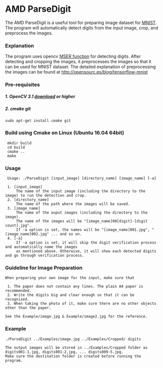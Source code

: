 # AMD ParseDigit

The AMD ParseDigit is a useful tool for preparing image dataset for [MNIST](http://yann.lecun.com/exdb/mnist/). 
The program will automatically detect digits from the input image, crop, and preprocess the images.

### Explanation
The program uses opencv [MSER function](https://docs.opencv.org/3.1.0/d3/d28/classcv_1_1MSER.html) for detecting digits.
After detecting and cropping the images, it preprocesses the images so that it can be used for MNIST dataset.
The detailed explanation of preprocessing the images can be found at http://opensourc.es/blog/tensorflow-mnist


### Pre-requisites
##### 1. OpenCV 3.1 [download](https://opencv.org/opencv-3-1.html) or higher
##### 2. cmake git 
    sudo apt-get install cmake git

### Build using Cmake on Linux (Ubuntu 16.04 64bit)
     mkdir build
     cd build
     cmake ..
     make

### Usage
     Usage: ./ParseDigit [input_image] [directory_name] [image_name] [-a]
     
     1. [input_image]
         The name of the input image (including the directory to the image) to run the detection and crop.
     2. [directory_name]
         The name of the path where the images will be saved.
     3. [image_name]
         The name of the ouput images (including the directory to the image).
         The name of the images will be "[image_name]00[digit]-[digit count].jpg".
         If -a option is set, the names will be "[image_name]001.jpg", "[image_name]002.jpg" ... and so on.
     4. [-a]
         If -a option is set, it will skip the digit verification process and automatically name the images 
         as mentioned above. Otherwise, it will show each detected digits and go through verification process.
        
### Guideline for Image Preparation
    When preparing your own image for the input, make sure that 
     
     1. The paper does not contain any lines. The plain A4 paper is recommended.
     2. Write the digits big and clear enough so that it can be recognized.
     3. When taking the photo of it, make sure there are no other objects other than the paper.
     
    See the Example/image.jpg & Example/image2.jpg for the reference.
     
### Example
    ./ParseDigit ../Examples/image.jpg ../Examples/Cropped/ digits
    
    The output images will be stored in ../Examples/Cropped folder as digits001-1.jpg, digits001-2.jpg, ... digits009-5.jpg.
    Make sure the destination folder is created before running the program.
   

